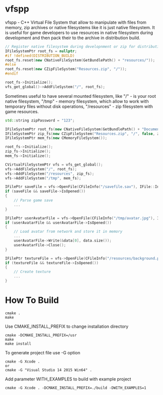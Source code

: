 # vfspp

vfspp - C++ Virtual File System that allow to manipulate with files from memory, zip archives or native filesystems like it is just native filesystem. It is useful for game developers to use resources in native filesystem during development and then pack their to the archive in distribution build. 

```C++
// Register native filesystem during developnment or zip for distribution build
IFileSystemPtr root_fs = nullptr;
#if !defined(DISTRIBUTION_BUILD)
root_fs.reset(new CNativeFileSystem(GetBundlePath() + "resources/"));
#else
root_fs.reset(new CZipFileSystem("Resources.zip", "/"));
#endif

root_fs->Initialize();
vfs_get_global()->AddFileSystem("/", root_fs);
```

Sometimes useful to have several mounted filesystem, like "/" - is your root native filesystem, "/tmp" - memory filesystem, which allow to work with temporary files without disk operations, "/resources" - zip filesystem with game resources.

```C++
std::string zipPassword = "123";

IFileSystemPtr root_fs(new CNativeFileSystem(GetBundlePath() + "Documents/"));
IFileSystemPtr zip_fs(new CZipFileSystem("Resources.zip", "/", false, zipPassword));
IFileSystemPtr mem_fs(new CMemoryFileSystem());

root_fs->Initialize();
zip_fs->Initialize();
mem_fs->Initialize();

CVirtualFileSystemPtr vfs = vfs_get_global();
vfs->AddFileSystem("/", root_fs);
vfs->AddFileSystem("/resources", zip_fs);
vfs->AddFileSystem("/tmp", mem_fs);

IFilePtr saveFile = vfs->OpenFile(CFileInfo("/savefile.sav"), IFile::In);
if (saveFile && saveFile->IsOpened())
{
    // Parse game save
    ...
}

IFilePtr userAvatarFile = vfs->OpenFile(CFileInfo("/tmp/avatar.jpg"), IFile::ReadWrite);
if (userAvatarFile && userAvatarFile->IsOpened())
{
	// Load avatar from network and store it in memory
	...
	userAvatarFile->Write(&data[0], data.size());
	userAvatarFile->Close();
}

IFilePtr textureFile = vfs->OpenFile(CFileInfo("/resources/background.pvr"), IFile::In);
if (textureFile && textureFile->IsOpened())
{
	// Create texture
	...
}
```

# How To Build #

```
cmake .
make
```

Use CMAKE_INSTALL_PREFIX to change installation directory

```
cmake -DCMAKE_INSTALL_PREFIX=/usr
make
make install
```

To generate project file use -G option

```
cmake -G Xcode .
or
cmake -G "Visual Studio 14 2015 Win64" .
```

Add parameter WITH_EXAMPLES to build with example project

```
cmake -G Xcode . -DCMAKE_INSTALL_PREFIX=./build -DWITH_EXAMPLES=1
```